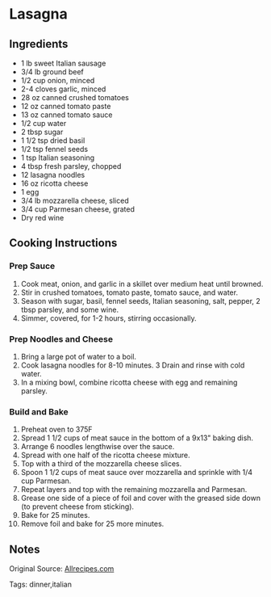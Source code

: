 # Lasagna

## Ingredients

* 1 lb sweet Italian sausage
* 3/4 lb ground beef
* 1/2 cup onion, minced
* 2-4 cloves garlic, minced
* 28 oz canned crushed tomatoes
* 12 oz canned tomato paste
* 13 oz canned tomato sauce
* 1/2 cup water
* 2 tbsp sugar
* 1 1/2 tsp dried basil
* 1/2 tsp fennel seeds
* 1 tsp Italian seasoning
* 4 tbsp fresh parsley, chopped
* 12 lasagna noodles
* 16 oz ricotta cheese
* 1 egg
* 3/4 lb mozzarella cheese, sliced
* 3/4 cup Parmesan cheese, grated
* Dry red wine

## Cooking Instructions

### Prep Sauce
1. Cook meat, onion, and garlic in a skillet over medium heat until browned.
2. Stir in crushed tomatoes, tomato paste, tomato sauce, and water.
3. Season with sugar, basil, fennel seeds, Italian seasoning, salt, pepper, 2 tbsp parsley, and some wine.
4. Simmer, covered, for 1-2 hours, stirring occasionally.

### Prep Noodles and Cheese
1. Bring a large pot of water to a boil.
2. Cook lasagna noodles for 8-10 minutes.
3 Drain and rinse with cold water.
4. In a mixing bowl, combine ricotta cheese with egg and remaining parsley.

### Build and Bake
1. Preheat oven to 375F
2. Spread 1 1/2 cups of meat sauce in the bottom of a 9x13" baking dish.
3. Arrange 6 noodles lengthwise over the sauce.
4. Spread with one half of the ricotta cheese mixture.
5. Top with a third of the mozzarella cheese slices.
6. Spoon 1 1/2 cups of meat sauce over mozzarella and sprinkle with 1/4 cup Parmesan.
7. Repeat layers and top with the remaining mozzarella and Parmesan.
8. Grease one side of a piece of foil and cover with the greased side down (to prevent cheese from sticking).
9. Bake for 25 minutes.
10. Remove foil and bake for 25 more minutes.

## Notes

Original Source: [Allrecipes.com](https://www.allrecipes.com/recipe/23600/worlds-best-lasagna/)

Tags: dinner,italian
